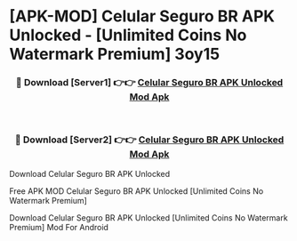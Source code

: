 # [APK-MOD] Celular Seguro BR APK Unlocked - [Unlimited Coins No Watermark Premium] 3oy15



<div align="center">
<h3>🔴 Download [Server1] 👉👉 <a href="https://momento.my/?title=Celular_Seguro_BR_APK_Unlocked">Celular Seguro BR APK Unlocked Mod Apk</a></h3><br>

<h3>🔴 Download [Server2] 👉👉 <a href="https://momento.my/?title=Celular_Seguro_BR_APK_Unlocked">Celular Seguro BR APK Unlocked Mod Apk</a></h3>
</div>



Download Celular Seguro BR APK Unlocked 

Free APK MOD Celular Seguro BR APK Unlocked [Unlimited Coins No Watermark Premium]

Download Celular Seguro BR APK Unlocked [Unlimited Coins No Watermark Premium] Mod For Android
